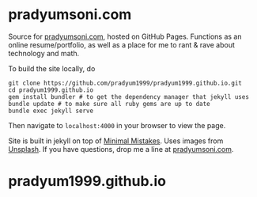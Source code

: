 # pradyumsoni.com

Source for [pradyumsoni.com][4], hosted on GitHub Pages. Functions as an online
resume/portfolio, as well as a place for me to rant & rave about technology and
math. 

To build the site locally, do

	git clone https://github.com/pradyum1999/pradyum1999.github.io.git
	cd pradyum1999.github.io
    gem install bundler # to get the dependency manager that jekyll uses
	bundle update # to make sure all ruby gems are up to date
	bundle exec jekyll serve
	
Then navigate to `localhost:4000` in your browser to view the page.

Site is built in jekyll on top of [Minimal Mistakes][1]. Uses images from
[Unsplash][2]. If you have questions, drop me a line at [pradyumsoni.com](mailto:contact@pradyumsoni.com).

[1]: https://github.com/mmistakes/minimal-mistakes

[2]: https://unsplash.com/

[4]: http://www.pradyumsoni.com
# pradyum1999.github.io
